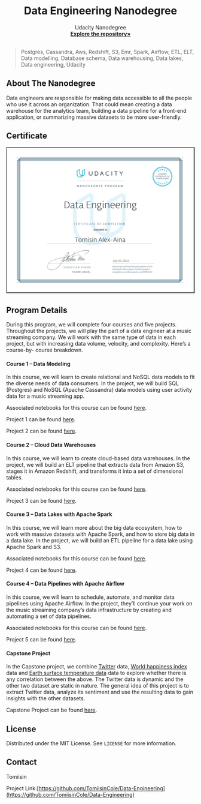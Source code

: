 <!-- PROJECT LOGO -->
<br />

<p align="center">
 </a>
 <h1 align="center">Data Engineering Nanodegree</h1>
 <p align="center">
  Udacity Nanodegree
  <br />
  <a href=https://github.com/TomiisinCole/Data-Engineering><strong>Explore the repository»</strong></a>
  <br />
  <br />
 </p>

</p>

> Postgres, Cassandra, Aws, Redshift, S3, Emr, Spark, Airflow, ETL, ELT, Data modelling, Database schema, Data warehousing, Data lakes, Data engineering, Udacity



<!-- ABOUT THE PROJECT -->

## About The Nanodegree

Data engineers are responsible for making data accessible to all the people who use it across an organization. That could mean creating a data warehouse for the analytics team, building a data pipeline for a front-end application, or summarizing massive datasets to be more user-friendly.



## Certificate

<img src="./Udacity_Cert.JPG" alt="certificate" style="zoom:50%;" />



## **Program Details**

During this program,  we will complete four courses and five projects. Throughout the projects,  we will play the part of a data engineer at a music streaming company. We will work with the same type of data in each project, but with increasing data volume, velocity, and complexity. Here’s a course-by- course breakdown.

#### **Course 1 – Data Modeling**

In this course,  we will learn to create relational and NoSQL data models to fit the diverse needs of data consumers. In the project,  we will build SQL (Postgres) and NoSQL (Apache Cassandra) data models using user activity data for a music streaming app.

Associated notebooks for this course can be found [here](./Notebook%20Exercises).

Project 1 can be found [here](./Project%201%20Data%20Modeling%20with%20PostgreSQL). 

Project 2 can be found [here](./Project%202%20Data%20Modeling%20with%20Apache%20Cassandra). 

#### **Course 2 – Cloud Data Warehouses**

In this course,  we will learn to create cloud-based data warehouses. In the project,  we will build an ELT pipeline that extracts data from Amazon S3, stages it in Amazon Redshift, and transforms it into a set of dimensional tables.

Associated notebooks for this course can be found [here](./Notebook%20Exercises). 

Project 3 can be found [here](./Project%203%20Data%20Warehouse%20on%20AWS%20Redshift). 

#### **Course 3 – Data Lakes with Apache Spark**

In this course,  we will learn more about the big data ecosystem, how to work with massive datasets with Apache Spark, and how to store big data in a data lake. In the project,  we will build an ETL pipeline for a data lake using Apache Spark and S3.

Associated notebooks for this course can be found [here](./Notebook%20Exercises).

Project 4 can be found [here](./Project%204%20Data%20Lake%20on%20AWS%20S3). 

#### **Course 4 – Data Pipelines with Apache Airflow**

In this course,  we will learn to schedule, automate, and monitor data pipelines using Apache Airflow. In the project, they’ll continue your work on the music streaming company’s data infrastructure by creating and automating a set of data pipelines. 

Associated notebooks for this course can be found [here](./Notebook%20Exercises).

Project 5 can be found [here](./Project%205%20Data%20Pipelines%20with%20Apache%20Airflow). 

#### **Capstone Project**

In the Capstone project, we combine [Twitter](https://www.twitter.com) data, [World happiness index](https://www.kaggle.com/unsdsn/world-happiness) data and [Earth surface temperature data](https://www.kaggle.com/berkeleyearth/climate-change-earth-surface-temperature-data) data to explore whether there is any correlation between the above. The Twitter data is dynamic and the other two dataset are static in nature. The general idea of this project is to extract Twitter data, analyze  its sentiment and use the resulting data to gain insights with the other datasets. 

Capstone Project can be found [here](./Project%206%20Capstone%20Project).

 

<!-- LICENSE -->

## License

Distributed under the MIT License. See `LICENSE` for more information.



<!-- CONTACT -->

## Contact

Tomiisin

Project Link:[https://github.com/TomiisinCole/Data-Engineering](https://github.com/TomiisinCole/Data-Engineering)
